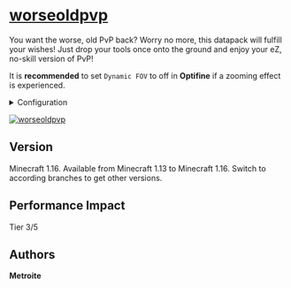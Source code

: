 # [worseoldpvp](https://minhaskamal.github.io/DownGit/#/home?url=https://github.com/Metroite/datapacks/tree/master/worseoldpvp&rootDirectory=false)

You want the worse, old PvP back? Worry no more, this datapack will fulfill your wishes! Just drop your tools once onto the ground and enjoy your eZ, no-skill version of PvP!

It is **recommended** to set `Dynamic FOV` to off in **Optifine** if a zooming effect is experienced.

<details>
<summary>Configuration</summary>
<br>

Set *$extend$* in *wop.extend* higher, the more the server is lagging (5 is default): `/scoreboard players set $extend$ wop.extend 6`

Use one of the mode funtions numbered from 0 to 2 if only the sword-block (1) or the no-cooldown (2) is wanted (0 is default): `/function worseoldpvp:mode/0`

Alternatively you can change ones mode individually by changing the palyers *wop.mode* score (0 is default): `/scoreboard players set <player> wop.mode 0`

If you also want to be able to block while not sneaking set *$mustsneak$* in *wop.extend* to 0 (1 is default): `/scoreboard players set $mustsneak$ wop.extend 1`

If you prefer status effects over item attributes set *$attribute$* in *wop.extend* to 0 (1 is default): `/scoreboard players set $attribute$ wop.extend 0`

</details>

<a href="https://minhaskamal.github.io/DownGit/#/home?url=https://github.com/Metroite/datapacks/tree/master/worseoldpvp&rootDirectory=false" rel="The worse, old PvP">![worseoldpvp](worseoldpvp.png?raw=true "The worse, old PvP")</a>

## Version

Minecraft 1.16. Available from Minecraft 1.13 to Minecraft 1.16. Switch to according branches to get other versions.

## Performance Impact

Tier 3/5

## Authors

**Metroite**
